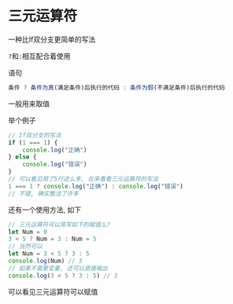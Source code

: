 # 三元运算符

一种比If双分支更简单的写法

`?`和`:`相互配合着使用

语句

```js
条件 ? 条件为真(满足条件)后执行的代码 : 条件为假(不满足条件)后执行的代码
```

一般用来取值

举个例子

```js
// If双分支的写法
if (1 === 1) {
    console.log("正确")
} else {
    console.log("错误")
}
// 可以看见用了5行这么多, 在来看看三元运算符的写法
1 === 1 ? console.log("正确") : console.log("错误")
// 不错, 确实整洁了许多
```

还有一个使用方法, 如下

```js
// 三元运算符可以简写如下的赋值么?
let Num = 0
3 < 5 ? Num = 3 : Num = 5
// 当然可以
let Num = 3 < 5 ? 3 : 5
console.log(Num) // 3
// 如果不需要变量, 还可以直接输出
console.log(3 < 5 ? 3 : 5) // 3
```

可以看见三元运算符可以赋值
